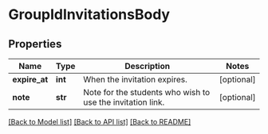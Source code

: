 # GroupIdInvitationsBody

## Properties
Name | Type | Description | Notes
------------ | ------------- | ------------- | -------------
**expire_at** | **int** | When the invitation expires. | [optional] 
**note** | **str** | Note for the students who wish to use the invitation link. | [optional] 

[[Back to Model list]](../README.md#documentation-for-models) [[Back to API list]](../README.md#documentation-for-api-endpoints) [[Back to README]](../README.md)

